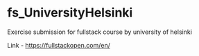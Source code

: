 # fs_UniversityHelsinki
Exercise submission for fullstack course by university of helsinki

Link - https://fullstackopen.com/en/
